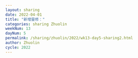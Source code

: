 ```yaml
---
layout: sharing
date: 2022-04-01
title: "新增靈修："
categories: sharing Zhuolin
weekNum: 13
dayNum: 5
permalink: /sharing/zhuolin/2022/wk13-day5-sharing2.html
author: Zhuolin
cycle: 2022
---
```

